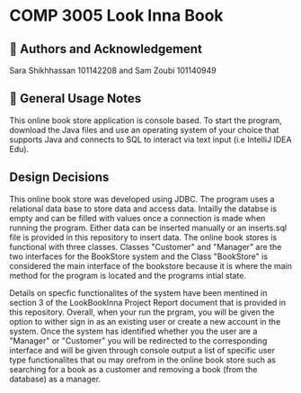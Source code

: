 # COMP 3005 Look Inna Book

## 👥 Authors and Acknowledgement 
Sara Shikhhassan 101142208 and Sam Zoubi 101140949

## 🚀 General Usage Notes
This online book store application is console based. To start the program, download the Java files and use an operating system of your choice
that supports Java and connects to SQL to interact via text input (i.e IntelliJ IDEA Edu). 

## Design Decisions
This online book store was developed using JDBC. The program uses a relational data base to store data and access data. Intailly the databse is empty and can be filled with values once a connection is made when running the program. Either data can be inserted manually or an inserts.sql file is provided in this repository to insert data. The online book stores is functional with three classes. Classes "Customer" and "Manager" are the two interfaces for the BookStore system and the Class "BookStore" is considered the main interface of the bookstore because it is where the main method for the program is located and the programs intial state.

Details on specfic functionalites of the system have been mentined in section 3 of the LookBookInna Project Report document that is provided in this repository. Overall, when your run the prgram, you will be given the option to wither sign in as an existing user or create a new account in the system. Once the system has identified whether you the user are a "Manager" or "Customer" you will be redirected to the corresponding interface and will be given through console output a list of specific user type functionalites that ou may orefrom in the online book store such as searching for a book as a customer and removing a book (from the database) as a manager.






